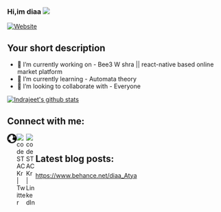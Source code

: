 ### Hi,im diaa <img src="https://media.giphy.com/media/hvRJCLFzcasrR4ia7z/giphy.gif" width="25px">
[![Website](https://img.shields.io/badge/Text-Text-green?style=flat-square)](https://www.linkedin.com/in/diaa-el-din-atya-73922654/)
## Your short description
- 🔭 I’m currently working on - Bee3 W shra || react-native based  online market platform
- 🌱 I’m currently learning - Automata theory
- 👯 I’m looking to collaborate with - Everyone


[![Indrajeet's github stats](https://github-readme-stats.vercel.app/api?username=diaaatya&count_private=true&include_all_commits=true&theme=radical)](https://google.com)
## Connect with me:
[<img align="left" alt="codeSTACKr.com" width="22px" src="https://raw.githubusercontent.com/iconic/open-iconic/master/svg/globe.svg" />][website]
[<img align="left" alt="codeSTACKr | Twitter" width="22px" src="https://cdn.jsdelivr.net/npm/simple-icons@v3/icons/twitter.svg" />][twitter]
[<img align="left" alt="codeSTACKr | LinkedIn" width="22px" src="https://cdn.jsdelivr.net/npm/simple-icons@v3/icons/linkedin.svg" />][linkedin]
<br />
<!-- Optional if you have blogs -->
## Latest blog posts:
<!-- BLOG-POST-LIST:START -->
<!-- BLOG-POST-LIST:END -->
<!-- This section you create this variables that are used above -->
[website]: https://google.com
[twitter]: https://twitter.com/diaa_atya
[linkedin]: https://www.linkedin.com/in/diaa-el-din-atya-73922654/
 https://www.behance.net/diaa_Atya
